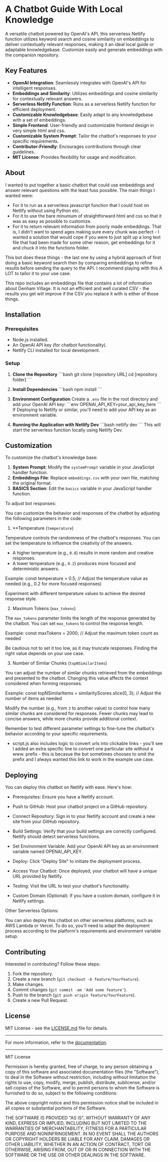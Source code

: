 # A Chatbot Guide With Local Knowledge

A versatile chatbot powered by OpenAI's API, this serverless Netlify function utilizes keyword search and cosine similarity on embeddings to deliver contextually relevant responses, making it an ideal local guide or adaptable knowledgebase. Customize easily and generate embeddings with the companion repository.

## Key Features

- **OpenAI Integration**: Seamlessly integrates with OpenAI's API for intelligent responses.
- **Embeddings and Similarity**: Utilizes embeddings and cosine similarity for contextually relevant answers.
- **Serverless Netlify Function**: Runs as a serverless Netlify function for efficient deployment.
- **Customizable Knowledgebase**: Easily adapt to any knowledgebase with a set of embeddings.
- **Simple Frontend**: User-friendly and customizable frontend design in very simple html and css.
- **Customizable System Prompt**: Tailor the chatbot's responses to your specific requirements.
- **Contributor-Friendly**: Encourages contributions through clear guidelines.
- **MIT License**: Provides flexibility for usage and modification.

## About

I wanted to put together a basic chatbot that could use embeddings and answer relevant questions with the least fuss possible. The main things I wanted were: 
- For it to run as a serverless javascript function that I could host on Netlify without using Python etc.
- For it to use the bare minumum of straightforward html and css so that it was as easy as possible to customize.
- For it to return relevant information from poorly made embeddings. That is, I didn't want to spend ages making sure every chunk was perfect - I wanted a solution that would cope if you were to just split up a long text file that had been made for some other reason, get embeddings for it and chuck it into the functions folder. 

This bot does these things - the last one by using a hybrid approach of first doing a basic keyword search then by comparing embeddings to refine results before sending the query to the API. I recommend playing with this A LOT to tailor it to your use case.

This repo includes an embeddings file that contains a lot of information about Denham Village. It is not an efficient and well curated CSV - the results you get will improve if the CSV you replace it with is either of those things.

## Installation

### Prerequisites

- Node.js installed.
- An OpenAI API key (for chatbot functionality).
- Netlify CLI installed for local development.

### Setup

1. **Clone the Repository**
   \```bash
   git clone [repository URL]
   cd [repository folder]
   \```

2. **Install Dependencies**
   \```bash
   npm install
   \```

3. **Environment Configuration**
   Create a `.env` file in the root directory and add your OpenAI API key:
   \```env
   OPENAI_API_KEY=your_api_key_here
   \```
   If Deploying to Netlify or similar, you'll need to add your API key as an environment variable.
   
5. **Running the Application with Netlify Dev**
   \```bash
   netlify dev
   \```
   This will start the serverless function locally using Netlify Dev.

## Customization

To customize the chatbot's knowledge base:

1. **System Prompt**: Modify the `systemPrompt` variable in your JavaScript handler function.
2. **Embeddings File**: Replace `embeddings.csv` with your own file, matching the original format.
3. **BASICS Section**: Edit the `basics` variable in your JavaScript handler function.

To adjust bot responses:

You can customize the behavior and responses of the chatbot by adjusting the following parameters in the code:

1. **Temperature (`temperature`)

Temperature controls the randomness of the chatbot's responses. You can set the temperature to influence the creativity of the answers.

- A higher temperature (e.g., `0.8`) results in more random and creative responses.
- A lower temperature (e.g., `0.2`) produces more focused and deterministic answers.

Example:
const temperature = 0.5; // Adjust the temperature value as needed (e.g., 0.2 for more focused responses)

Experiment with different temperature values to achieve the desired response style.

2. Maximum Tokens (`max_tokens`)

The `max_tokens` parameter limits the length of the response generated by the chatbot. You can set `max_tokens` to control the response length.

Example:
const maxTokens = 2000; // Adjust the maximum token count as needed

Be cautious not to set it too low, as it may truncate responses. Finding the right value depends on your use case.

3. Number of Similar Chunks (`topNSimilarItems`)

You can adjust the number of similar chunks retrieved from the embeddings and presented to the chatbot. Changing this value affects the context considered when forming responses.

Example:
const topNSimilarItems = similarityScores.slice(0, 3); // Adjust the number of items as needed

Modify the number (e.g., from `3` to another value) to control how many similar chunks are considered for responses. Fewer chunks may lead to concise answers, while more chunks provide additional context.

Remember to test different parameter settings to fine-tune the chatbot's behavior according to your specific requirements.

- script.js also includes logic to convert urls into clickable links - you'll see I added an extra specific line to convert one particular site without a www. prefix - this is becasue the bot sometimes chooses to omit the prefix and I always wanted this link to work in the example use case.

## Deploying

You can deploy this chatbot on Netlify with ease. Here's how:

 -   Prerequisites:
        Ensure you have a Netlify account.

 -   Push to GitHub:
        Host your chatbot project on a GitHub repository.

  -  Connect Repository:
        Sign in to your Netlify account and create a new site from your GitHub repository.

-    Build Settings:
        Verify that your build settings are correctly configured. Netlify should detect serverless functions.

 -   Set Environment Variable:
        Add your OpenAI API key as an environment variable named OPENAI_API_KEY.

 -   Deploy:
        Click "Deploy Site" to initiate the deployment process.

 -   Access Your Chatbot:
        Once deployed, your chatbot will have a unique URL provided by Netlify.

  -  Testing:
        Visit the URL to test your chatbot's functionality.

 -   Custom Domain (Optional):
        If you have a custom domain, configure it in Netlify settings.

Other Serverless Options:

You can also deploy this chatbot on other serverless platforms, such as AWS Lambda or Vercel. To do so, you'll need to adapt the deployment process according to the platform's requirements and environment variable setup.

## Contributing

Interested in contributing? Follow these steps:

1. Fork the repository.
2. Create a new branch (`git checkout -b feature/YourFeature`).
3. Make changes.
4. Commit changes (`git commit -am 'Add some feature'`).
5. Push to the branch (`git push origin feature/YourFeature`).
6. Create a new Pull Request.

## License

MIT License - see the [LICENSE.md](LICENSE.md) file for details.

---

For more information, refer to the [documentation](link_to_documentation_if_available).

---

MIT License

Permission is hereby granted, free of charge, to any person obtaining a copy of this software and associated documentation files (the "Software"), to deal in the Software without restriction, including without limitation the rights to use, copy, modify, merge, publish, distribute, sublicense, and/or sell copies of the Software, and to permit persons to whom the Software is furnished to do so, subject to the following conditions:

The above copyright notice and this permission notice shall be included in all copies or substantial portions of the Software.

THE SOFTWARE IS PROVIDED "AS IS", WITHOUT WARRANTY OF ANY KIND, EXPRESS OR IMPLIED, INCLUDING BUT NOT LIMITED TO THE WARRANTIES OF MERCHANTABILITY, FITNESS FOR A PARTICULAR PURPOSE AND NONINFRINGEMENT. IN NO EVENT SHALL THE AUTHORS OR COPYRIGHT HOLDERS BE LIABLE FOR ANY CLAIM, DAMAGES OR OTHER LIABILITY, WHETHER IN AN ACTION OF CONTRACT, TORT OR OTHERWISE, ARISING FROM, OUT OF OR IN CONNECTION WITH THE SOFTWARE OR THE USE OR OTHER DEALINGS IN THE SOFTWARE.
